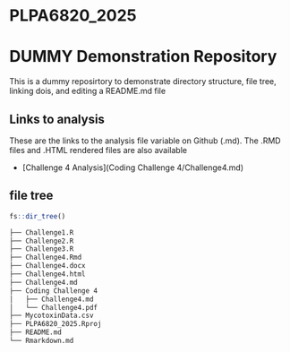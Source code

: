 # PLPA6820_2025

# DUMMY Demonstration Repository
This is a dummy reposirtory to demonstrate directory structure, file tree, linking dois, and editing a README.md file

## Links to analysis

These are the links to the analysis file variable on Github (.md). The .RMD files and .HTML rendered files are also available

- [Challenge 4 Analysis](Coding Challenge 4/Challenge4.md)

## file tree

```r
fs::dir_tree()
```

```bash
├── Challenge1.R
├── Challenge2.R
├── Challenge3.R
├── Challenge4.Rmd
├── Challenge4.docx
├── Challenge4.html
├── Challenge4.md
├── Coding Challenge 4
│   ├── Challenge4.md
│   └── Challenge4.pdf
├── MycotoxinData.csv
├── PLPA6820_2025.Rproj
├── README.md
└── Rmarkdown.md
```



